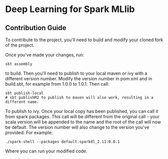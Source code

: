 # Deep Learning for Spark MLlib

## Contribution Guide
 To contribute to the project, you'll need to build and modify your cloned fork of the project. 
 
 Once you've made your changes, run:
 ```
 sbt assembly
 ```
 to build. Then you'll need to publish to your local maven or ivy with a different version number. Modify the version number in pom.xml and in build.sbt, for example from 1.0.0 to 1.0.1. Then call:
 ```
 sbt publish-local
 # sbt publishM2 to publish to maven will also work, resulting in a different name.
 ```
 To publish to ivy. 
 Once your local copy has been published, you can call it from spark packages. This call will be different from the original call - your scala version will be appended to the name and the root of the call will now be default. The version number will also change to the version you've provided. For example:
 ```
 ./spark-shell --packages default:sparkdl_2.11:0.0.1
 ```
 Where you can run your modified code.